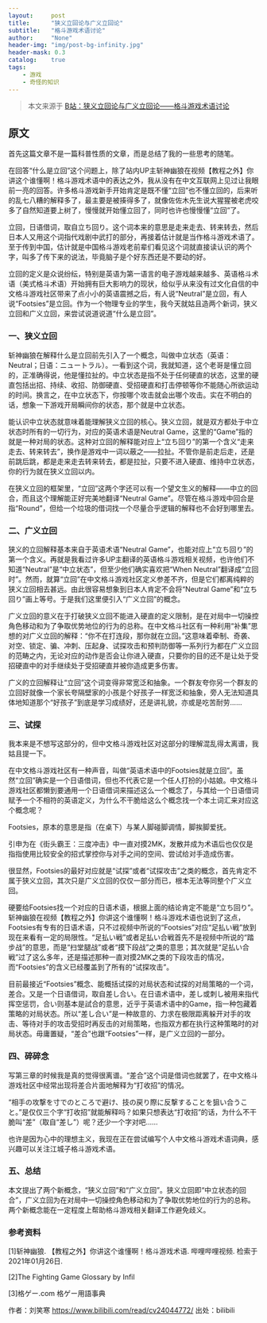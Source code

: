 ```yaml
---
layout:     post
title:      "狭义立回论与广义立回论"
subtitle:   "格斗游戏术语讨论"
author:     "None"
header-img: "img/post-bg-infinity.jpg"
header-mask: 0.3
catalog:    true
tags:
    - 游戏
    - 奇怪的知识
---
```



> 本文来源于 [B站：狭义立回论与广义立回论——格斗游戏术语讨论](https://www.bilibili.com/read/cv24044772/) 


## 原文

首先这篇文章不是一篇科普性质的文章，而是总结了我的一些思考的随笔。

在回答“什么是立回”这个问题上，除了站内UP主斩神幽狼在视频【教程之外】你讲这个谁懂啊！格斗游戏术语中的表达之外，我从没有在中文互联网上见过让我眼前一亮的回答。许多格斗游戏新手开始肯定是既不懂“立回”也不懂立回的，后来听的乱七八糟的解释多了，最主要是被揍得多了，就像佐佐木先生说大猩猩被老虎咬多了自然知道要上树了，慢慢就开始懂立回了，同时也许也慢慢懂“立回”了。 

立回，日语借词，取自立ち回り。这个词本来的意思是走来走去、转来转去，然后日本人又用这个词指代戏剧中武打的部分，再接着估计就是当作格斗游戏术语了。至于传到中国，估计就是中国格斗游戏老前辈们看见这个词就直接读认识的两个字，叫多了传下来的说法，毕竟脑子是个好东西还是不要动的好。

立回的定义是众说纷纭，特别是英语为第一语言的电子游戏越来越多、英语格斗术语（美式格斗术语）开始拥有巨大影响力的现状，给似乎从来没有过文化自信的中文格斗游戏社区带来了点小小的英语震撼之后，有人说“Neutral”是立回，有人说“Footsies”是立回。作为一个物理专业的学生，我今天就姑且造两个新词，狭义立回和广义立回，来尝试说道说道“什么是立回”。

### 一、狭义立回 

斩神幽狼在解释什么是立回前先引入了一个概念，叫做中立状态（英语：Neutral；日语：ニュートラル）。一看到这个词，我就知道，这个老哥是懂立回的，正准确得说，他是懂拉扯的。中立状态是指不处于任何硬直的状态，这里的硬直包括出招、持续、收招、防御硬直、受招硬直和打击停顿等你不能随心所欲运动的时间。换言之，在中立状态下，你按哪个攻击就会出哪个攻击。实在不明白的话，想象一下游戏开局瞬间你的状态，那个就是中立状态。

能认识中立状态就意味着能理解狭义立回的核心。狭义立回，就是双方都处于中立状态时所有的一切行为，对应的英语术语是Neutral Game，这里的“Game”指的就是一种对局的状态。这种对立回的解释能对应上“立ち回り”的第一个含义“走来走去、转来转去”，换作是游戏中一词以蔽之——拉扯。不管你是前走后走，还是前跳后跳，都是走来走去转来转去，都是拉扯，只要不进入硬直、维持中立状态，你的行为就在狭义立回以内。

在狭义立回的框架里，“立回”这两个字还可以有一个望文生义的解释——中立的回合，而且这个理解能正好完美地翻译“Neutral Game”。尽管在格斗游戏中回合是指“Round”，但给一个垃圾的借词找一个尽量合乎逻辑的解释也不会好到哪里去。


### 二、广义立回

狭义的立回解释基本来自于英语术语“Neutral Game”，也能对应上“立ち回り”的第一个含义。再就是我看过许多UP主翻译的英语格斗游戏相关视频，也许他们不知道“Neutral”是“中立状态”，但至少他们确实喜欢把“When Neutral”翻译成“立回时”。然而，就算“立回”在中文格斗游戏社区定义参差不齐，但是它们都离纯粹的狭义立回相去甚远。由此很容易想象到日本人肯定不会将“Neutral Game”和“立ち回り”画上等号。于是我们这里便引入“广义立回”的概念。

广义立回的意义在于打破狭义立回不能进入硬直的定义限制，是在对局中一切操控角色移动和为了争取优势地位的行为的总称。在中文格斗社区有一种利用“补集”思想的对广义立回的解释：“你不在打连段，那你就在立回。”这意味着牵制、奇袭、对空、锁定、骗、冲刺、压起身、试探攻击和预判防御等一系列行为都在广义立回的范畴之内，无论对应的动作是否会让你进入硬直，只要你的目的还不是让处于受招硬直中的对手继续处于受招硬直并被你造成更多伤害。

广义的立回解释让“立回”这个词变得非常宽泛和抽象。一个群友夸你另一个群友的立回好就像一个家长夸隔壁家的小孩是个好孩子一样宽泛和抽象，旁人无法知道具体地知道那个“好孩子”到底是学习成绩好，还是讲礼貌，亦或是吃苦耐劳……


### 三、试探

我本来是不想写这部分的，但中文格斗游戏社区对这部分的理解混乱得太离谱，我姑且提一下。

在中文格斗游戏社区有一种声音，叫做“英语术语中的Footsies就是立回”。虽然“立回”确实是一个日语借词，但也不代表它是一个任人打扮的小姑娘。中文格斗游戏社区都懒到要通用一个日语借词来描述这么一个概念了，与其给一个日语借词赋予一个不相符的英语定义，为什么不干脆给这么个概念找一个本土词汇来对应这个概念呢？

Footsies，原本的意思是指（在桌下）与某人脚碰脚调情，脚挨脚爱抚。

引申为在《街头霸王：三度冲击》中一直对摸2MK，发散并成为术语后也仅仅是指指使用比较安全的招式掌控你与对手之间的空间、尝试给对手造成伤害。

很显然，Footsies的最好对应就是“试探”或者“试探攻击”之类的概念，首先肯定不属于狭义立回，其次只是广义立回的仅仅一部分而已，根本无法等同整个广义立回。

硬要给Footsies找一个对应的日语术语，根据上面的结论肯定不能是“立ち回り”。斩神幽狼在视频【教程之外】你讲这个谁懂啊！格斗游戏术语也说到了这点，Footsies有专有的日语术语，只不过视频中所说的“Footsies”对应“足払い戦”放到现在来看有一定的局限性。“足払い戦”或者足払い合戦首先不是视频中所说的“踏步战”的意思，而是“扫堂腿战”或者“摸下段战”之类的意思；其次就是“足払い合戦”过了这么多年，还是描述那种一直对摸2MK之类的下段攻击的情况，而“Footsies”的含义已经覆盖到了所有的“试探攻击”。

目前最接近“Footsies”概念、能概括试探的对局状态和试探的对局策略的一个词，差合。又是一个日语借词，取自差し合い。在日语术语中，差し或刺し被用来指代挥空惩罚，合い则基本是試合的意思，近乎于英语术语中的Game，指一种包藏着策略的对局状态。所以“差し合い”是一种故意的、力求在极限距离躲开对手的攻击、等待对手的攻击受招时再反击的对局策略，也指双方都在执行这种策略时的对局状态。毋庸置疑，“差合”也跟“Footsies”一样，是广义立回的一部分。


### 四、碎碎念

写第三章的时候我是真的觉得很离谱。“差合”这个词是借词也就罢了，在中文格斗游戏社区中经常出现将差合片面地解释为“打收招”的情况。

“相手の攻撃を寸でのところで避け、技の戻り際に反撃することを狙い合うこと。”是仅仅三个字“打收招”就能解释吗？如果只想表达“打收招”的话，为什么不干脆叫“差”（取自“差し”）呢？还少一个字对吧……

也许是因为心中的理想主义，我现在正在尝试编写个人中文格斗游戏术语词典，感兴趣可以关注江城子格斗游戏术语。

### 五、总结

本文提出了两个新概念，“狭义立回”和“广义立回”。狭义立回即“中立状态的回合”，广义立回为在对局中一切操控角色移动和为了争取优势地位的行为的总称。两个新概念能在一定程度上帮助格斗游戏相关翻译工作避免歧义。


### 参考资料

[1]斩神幽狼. 【教程之外】你讲这个谁懂啊！格斗游戏术语. 哔哩哔哩视频. 检索于2021年01月26日.

[2]The Fighting Game Glossary by Infil 

[3]格ゲー.com 格ゲー用語事典


作者：刘笑寒 https://www.bilibili.com/read/cv24044772/ 出处：bilibili

